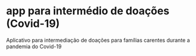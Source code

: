 # app para intermédio de doações (Covid-19)
Aplicativo para intermediação de doações para famílias carentes durante a pandemia do Covid-19
